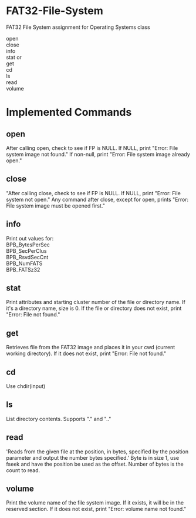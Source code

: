 # FAT32-File-System
FAT32 File System assignment for Operating Systems class

open <filename>  
close   
info  
stat <filename> or <directory name>  
get <filename>  
cd <directory>  
ls  
read <filename> <position> <number of bytes>  
volume  
  
  
# Implemented Commands

## open  
After calling open, check to see if FP is NULL. If NULL, print "Error: File system image not found." If non-null, print "Error: File system image already open."  

## close  
"After calling close, check to see if FP is NULL. If NULL, print "Error: File system not open." Any command after close, except for open, prints "Error: File system image must be opened first."  


## info  
Print out values for:  
BPB_BytesPerSec  
BPB_SecPerClus  
BPB_RsvdSecCnt  
BPB_NumFATS  
BPB_FATSz32  


## stat  
Print attributes and starting cluster number of the file or directory name. If it's a directory name, size is 0. If the file or directory does not exist, print "Error: File not found."  


## get  
Retrieves file from the FAT32 image and places it in your cwd (current working directory). If it does not exist, print "Error: File not found."  


## cd  
Use chdir(input)  


## ls  
List directory contents. Supports "." and ".."  


## read  
'Reads from the given file at the position, in bytes, specified by the position parameter and output the number bytes specified.' Byte is in size 1, use fseek and have the position be used as the offset. Number of bytes is the count to read.  


## volume  
Print the volume name of the file system image. If it exists, it will be in the reserved section. If it does not exist, print "Error: volume name not found."
